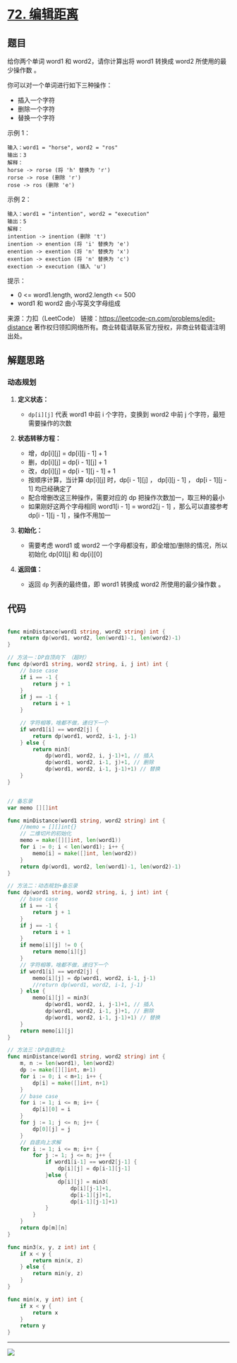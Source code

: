 # [72. 编辑距离](https://leetcode-cn.com/problems/edit-distance/)



## 题目

给你两个单词 word1 和 word2，请你计算出将 word1 转换成 word2 所使用的最少操作数 。

你可以对一个单词进行如下三种操作：

- 插入一个字符
- 删除一个字符
- 替换一个字符


示例 1：

```
输入：word1 = "horse", word2 = "ros"
输出：3
解释：
horse -> rorse (将 'h' 替换为 'r')
rorse -> rose (删除 'r')
rose -> ros (删除 'e')
```


示例 2：

```
输入：word1 = "intention", word2 = "execution"
输出：5
解释：
intention -> inention (删除 't')
inention -> enention (将 'i' 替换为 'e')
enention -> exention (将 'n' 替换为 'x')
exention -> exection (将 'n' 替换为 'c')
exection -> execution (插入 'u')
```


提示：

- 0 <= word1.length, word2.length <= 500
- word1 和 word2 由小写英文字母组成

来源：力扣（LeetCode）
链接：https://leetcode-cn.com/problems/edit-distance
著作权归领扣网络所有。商业转载请联系官方授权，非商业转载请注明出处。



## 解题思路


### 动态规划

1. **定义状态：**
   -  `dp[i][j]` 代表 word1 中前 i 个字符，变换到 word2 中前 j 个字符，最短需要操作的次数

2. **状态转移方程：**
   - 增，dp[i][j] = dp[i][j - 1] + 1
   - 删，dp[i][j] = dp[i - 1][j] + 1
   - 改，dp[i][j] = dp[i - 1][j - 1] + 1
   - 按顺序计算，当计算 dp[i][j] 时，dp[i - 1][j] ， dp[i][j - 1] ， dp[i - 1][j - 1] 均已经确定了
   - 配合增删改这三种操作，需要对应的 dp 把操作次数加一，取三种的最小
   - 如果刚好这两个字母相同 word1[i - 1] = word2[j - 1] ，那么可以直接参考 dp[i - 1][j - 1] ，操作不用加一

3. **初始化：**
   -  需要考虑 word1 或 word2 一个字母都没有，即全增加/删除的情况，所以初始化 dp[0][j] 和 dp[i][0]
4. **返回值：**
   - 返回 `dp` 列表的最终值，即 word1 转换成 word2 所使用的最少操作数 。


## 代码

```go

func minDistance(word1 string, word2 string) int {
	return dp(word1, word2, len(word1)-1, len(word2)-1)
}

// 方法一：DP自顶向下 （超时）
func dp(word1 string, word2 string, i, j int) int {
	// base case
	if i == -1 {
		return j + 1
	}
	if j == -1 {
		return i + 1
	}

	// 字符相等，啥都不做，递归下一个
	if word1[i] == word2[j] {
		return dp(word1, word2, i-1, j-1)
	} else {
		return min3(
			dp(word1, word2, i, j-1)+1, // 插入
			dp(word1, word2, i-1, j)+1, // 删除
			dp(word1, word2, i-1, j-1)+1) // 替换
	}
}


// 备忘录
var memo [][]int

func minDistance(word1 string, word2 string) int {
	//memo = [][]int{}
	// 二维切片的初始化
	memo = make([][]int, len(word1))
	for i := 0; i < len(word1); i++ {
		memo[i] = make([]int, len(word2))
	}
	return dp(word1, word2, len(word1)-1, len(word2)-1)
}

// 方法二：动态规划+备忘录
func dp(word1 string, word2 string, i, j int) int {
	// base case
	if i == -1 {
		return j + 1
	}
	if j == -1 {
		return i + 1
	}
	if memo[i][j] != 0 {
		return memo[i][j]
	}
	// 字符相等，啥都不做，递归下一个
	if word1[i] == word2[j] {
		memo[i][j] = dp(word1, word2, i-1, j-1)
		//return dp(word1, word2, i-1, j-1)
	} else {
		memo[i][j] = min3(
			dp(word1, word2, i, j-1)+1, // 插入
			dp(word1, word2, i-1, j)+1, // 删除
			dp(word1, word2, i-1, j-1)+1) // 替换
	}
	return memo[i][j]
}

// 方法三：DP自底向上
func minDistance(word1 string, word2 string) int {
    m, n := len(word1), len(word2)
    dp := make([][]int, m+1)
    for i := 0; i < m+1; i++ {
        dp[i] = make([]int, n+1)
    }
    // base case
    for i := 1; i <= m; i++ {
        dp[i][0] = i
    }
    for j := 1; j <= n; j++ {
        dp[0][j] = j
    }
    // 自底向上求解
    for i := 1; i <= m; i++ {
        for j := 1; j <= n; j++ {
            if word1[i-1] == word2[j-1] {
                dp[i][j] = dp[i-1][j-1]
            }else {
                dp[i][j] = min3(
                    dp[i][j-1]+1,
                    dp[i-1][j]+1,
                    dp[i-1][j-1]+1)
            }
        }
    }
    return dp[m][n]
}

func min3(x, y, z int) int {
	if x < y {
		return min(x, z)
	} else {
		return min(y, z)
	}
}

func min(x, y int) int {
	if x < y {
		return x
	}
	return y
}

```



------

![](http://wesub.ifree258.top/bottomPic.png)
